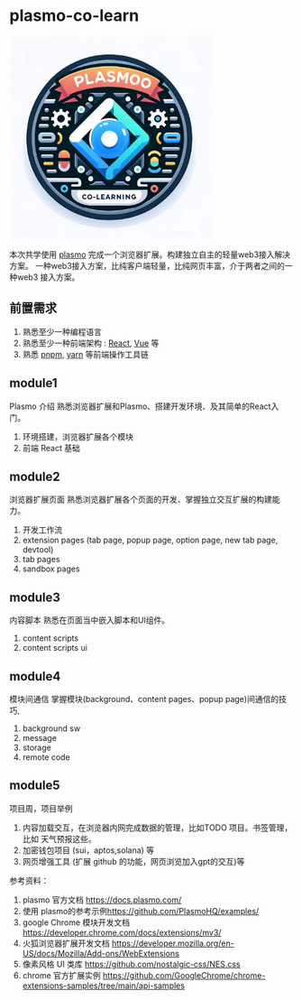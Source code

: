 # plasmo-co-learn

<img src="static/img/logo.png" width="360" height="360">

本次共学使用 [plasmo](https://docs.plasmo.com/) 完成一个浏览器扩展。构建独立自主的轻量web3接入解决方案。
一种web3接入方案，比纯客户端轻量，比纯网页丰富，介于两者之间的一种web3 接入方案。

## 前置需求

1. 熟悉至少一种编程语言
2. 熟悉至少一种前端架构 : [React](https://react.dev/), [Vue](https://vuejs.org/guide/introduction.html) 等
3. 熟悉 [pnpm](https://pnpm.io/), [yarn](https://yarnpkg.com/cli)  等前端操作工具链

## module1

Plasmo 介绍
熟悉浏览器扩展和Plasmo、搭建开发环境、及其简单的React入门。

1. 环境搭建，浏览器扩展各个模块
2. 前端 React 基础

## module2

浏览器扩展页面
熟悉浏览器扩展各个页面的开发、掌握独立交互扩展的构建能力。

1. 开发工作流
2. extension pages (tab page, popup page, option page, new tab page, devtool)
3. tab pages
4. sandbox pages

## module3

内容脚本
熟悉在页面当中嵌入脚本和UI组件。

1. content scripts
2. content scripts ui

## module4

模块间通信
掌握模块(background、content pages、popup page)间通信的技巧, 

1. background sw
2. message
3. storage
4. remote code

## module5

项目周，项目举例

1. 内容加载交互，在浏览器内网完成数据的管理，比如TODO 项目。书签管理，比如 天气预报这些。
2. 加密钱包项目 (sui，aptos,solana) 等
3. 网页增强工具 (扩展 github 的功能，网页浏览加入gpt的交互)等

参考资料：

1. plasmo 官方文档 <https://docs.plasmo.com/>
2. 使用 plasmo的参考示例<https://github.com/PlasmoHQ/examples/> 
3. google Chrome 模块开发文档 <https://developer.chrome.com/docs/extensions/mv3/>
4. 火狐浏览器扩展开发文档 <https://developer.mozilla.org/en-US/docs/Mozilla/Add-ons/WebExtensions>
5. 像素风格 UI 类库 <https://github.com/nostalgic-css/NES.css>
6. chrome 官方扩展实例 <https://github.com/GoogleChrome/chrome-extensions-samples/tree/main/api-samples>